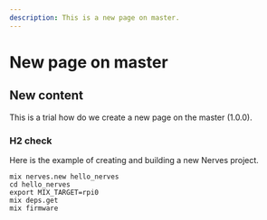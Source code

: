 ```yaml
---
description: This is a new page on master.
---
```


# New page on master

## New content

This is a trial how do we create a new page on the master \(1.0.0\).

### H2 check

Here is the example of creating and building a new Nerves project.

```text
mix nerves.new hello_nerves
cd hello_nerves
export MIX_TARGET=rpi0
mix deps.get
mix firmware
```

